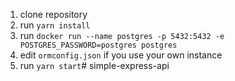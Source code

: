 
1. clone repository 
2. run `yarn install`
3. run `docker run --name postgres -p 5432:5432 -e POSTGRES_PASSWORD=postgres postgres`
4. edit `ormconfig.json` if you use your own instance
5. run `yarn start`# simple-express-api
